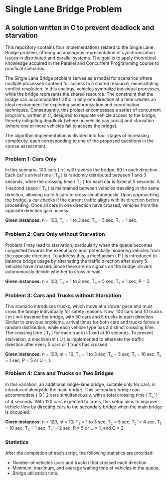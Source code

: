 # Single Lane Bridge Problem
## A solution written in C to prevent deadlock and starvation

This repository contains four implementations related to the Single Lane Bridge problem, offering an analogous representation of synchronization issues in distributed and parallel systems. The goal is to apply theoretical knowledge acquired in the Parallel and Concurrent Programming course to practical scenarios.

The Single Lane Bridge problem serves as a model for scenarios where multiple processes contend for access to a shared resource, necessitating conflict resolution. In this analogy, vehicles symbolize individual processes, while the bridge represents the shared resource. The constraint that the bridge can accommodate traffic in only one direction at a time creates an ideal environment for exploring synchronization and coordination techniques. Consequently, this project encompasses a series of concurrent programs, written in C, designed to regulate vehicle access to the bridge, thereby mitigating deadlock (where no vehicle can cross) and starvation (where one or more vehicles fail to access the bridge).

The algorithm implementation is divided into four stages of increasing complexity, each corresponding to one of the proposed questions in the course assessment.

### Problem 1: Cars Only

In this scenario, 100 cars ( n ) will traverse the bridge, 50 in each direction. Each car's arrival time ( T<sub>a</sub> ) is randomly distributed between 1 and 3 seconds, while the crossing time ( T<sub>c</sub> ) for each car is fixed at 5 seconds. A 1-second space ( T<sub>s</sub> ) is maintained between vehicles traveling in the same direction, allowing up to 5 cars to cross simultaneously. Upon approaching the bridge, a car checks if the current traffic aligns with its direction before proceeding. Once all cars in one direction have crossed, vehicles from the opposite direction gain access.

**Given instances:** n = 100, T<sub>a</sub> = 1 to 3 sec, T<sub>c</sub> = 5 sec, T<sub>s</sub> = 1 sec.

### Problem 2: Cars Only without Starvation

Problem 1 may lead to starvation, particularly when the queue becomes congested towards the execution's end, potentially hindering vehicles from the opposite direction. To address this, a mechanism ( P ) is introduced to balance bridge usage by alternating the traffic direction after every 5 vehicles have crossed. Since there are no signals on the bridge, drivers autonomously decide whether to cross or wait.

**Given instances:** n = 100, T<sub>a</sub> = 1 to 3 sec, T<sub>c</sub> = 5 sec, T<sub>s</sub> = 1 sec, P = 5.

### Problem 3: Cars and Trucks without Starvation

This scenario introduces trucks, which move at a slower pace and must cross the bridge individually for safety reasons. Now, 100 cars and 10 trucks ( m ) will traverse the bridge, with 50 cars and 5 trucks in each direction. Similar to previous problems, arrival times for both cars and trucks follow a random distribution, while each vehicle type has a distinct crossing time. The crossing time ( T<sub>t</sub> ) for each truck is fixed at 10 seconds. To prevent starvation, a mechanism ( U ) is implemented to alternate the traffic direction after every 5 cars or 1 truck has crossed.

**Given instances:** n = 100, m = 10, T<sub>a</sub> = 1 to 3 sec, T<sub>c</sub> = 5 sec, T<sub>t</sub> = 10 sec, T<sub>s</sub> = 1 sec, P = 5 or U = 1.

### Problem 4: Cars and Trucks on Two Bridges

In this variation, an additional single-lane bridge, suitable only for cars, is introduced alongside the main bridge. This secondary bridge can accommodate ( Q ) 2 cars simultaneously, with a total crossing time ( T<sub>c</sub>' ) of 4 seconds. With 120 cars expected to cross, this setup aims to improve vehicle flow by directing cars to the secondary bridge when the main bridge is occupied.

**Given instances:** n = 120, m = 10, T<sub>a</sub> = 1 to 3 sec, T<sub>c</sub> = 5 sec, T<sub>c</sub>' = 4 sec, T<sub>t</sub> = 10 sec, T<sub>s</sub> = 1 sec, T<sub>s</sub>' = 2 sec, P = 5 or U = 1, and Q = 2.

### Statistics

After the completion of each script, the following statistics are provided:

* Number of vehicles (cars and trucks) that crossed each direction.
* Minimum, maximum, and average waiting time of vehicles in the queue.
* Bridge utilization time.
